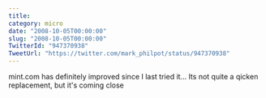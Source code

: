 ```yaml
---
title: 
category: micro
date: "2008-10-05T00:00:00"
slug: "2008-10-05T00:00:00"
TwitterId: "947370938"
TweetUrl: "https://twitter.com/mark_philpot/status/947370938"
---
```


mint.com has definitely improved since I last tried it... Its not quite a qicken
replacement, but it's coming close
